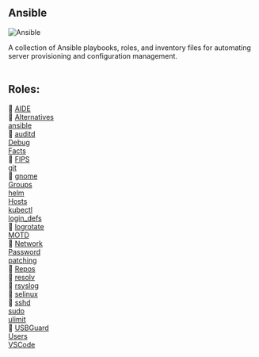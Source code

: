Ansible
-------

![Ansible](https://skillicons.dev/icons?i=ansible) <br>

A collection of Ansible playbooks, roles, and inventory files for automating server provisioning and configuration management. <br>
<br>

## Roles:
🚧 [AIDE](https://github.com/itscturner/ansible/tree/main/roles/aide) <br>
🚧 [Alternatives](https://github.com/itscturner/ansible/tree/main/roles/alternatives) <br>
[ansible](https://github.com/itscturner/ansible/tree/main/roles/ansible) <br>
🚧 [auditd](https://github.com/itscturner/ansible/tree/main/roles/auditd) <br>
[Debug](https://github.com/itscturner/ansible/tree/main/roles/debug) <br>
[Facts](https://github.com/itscturner/ansible/tree/main/roles/facts) <br>
🚧 [FIPS](https://github.com/itscturner/ansible/tree/main/roles/fips) <br>
[git](https://github.com/itscturner/ansible/tree/main/roles/git) <br>
🚧 [gnome](https://github.com/itscturner/ansible/tree/main/roles/gnome) <br>
[Groups](https://github.com/itscturner/ansible/tree/main/roles/groups) <br>
[helm](https://github.com/itscturner/ansible/tree/main/roles/helm) <br>
[Hosts](https://github.com/itscturner/ansible/tree/main/roles/hosts) <br>
[kubectl](https://github.com/itscturner/ansible/tree/main/roles/kubectl) <br>
[login_defs](https://github.com/itscturner/ansible/tree/main/roles/login_defs) <br>
🚧 [logrotate](https://github.com/itscturner/ansible/tree/main/roles/logrotate) <br>
[MOTD](https://github.com/itscturner/ansible/tree/main/roles/motd) <br>
🚧 [Network](https://github.com/itscturner/ansible/tree/main/roles/network) <br>
[Password](https://github.com/itscturner/ansible/tree/main/roles/password) <br>
[patching](https://github.com/itscturner/ansible/tree/main/roles/patching) <br>
🚧 [Repos](https://github.com/itscturner/ansible/tree/main/roles/repos) <br>
🚧 [resolv](https://github.com/itscturner/ansible/tree/main/roles/resolv) <br>
🚧 [rsyslog](https://github.com/itscturner/ansible/tree/main/roles/rsyslog) <br>
🚧 [selinux](https://github.com/itscturner/ansible/tree/main/roles/selinux) <br>
🚧 [sshd](https://github.com/itscturner/ansible/tree/main/roles/sshd) <br>
[sudo](https://github.com/itscturner/ansible/tree/main/roles/sudo) <br>
[ulimit](https://github.com/itscturner/ansible/tree/main/roles/ulimit) <br>
🚧 [USBGuard](https://github.com/itscturner/ansible/tree/main/roles/usbguard) <br>
[Users](https://github.com/itscturner/ansible/tree/main/roles/users) <br>
[VSCode](https://github.com/itscturner/ansible/tree/main/roles/vscode) <br>
